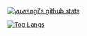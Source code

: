 [![yuwangi's github stats](https://github-readme-stats.vercel.app/api?username=yuwangi&show_icons=true&theme=radical)](https://github.com/yuwangi/github-readme-stats)



[![Top Langs](https://github-readme-stats.vercel.app/api/top-langs/?username=yuwangi&langs_count=8)](https://github.com/yuwangi/github-readme-stats)
